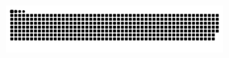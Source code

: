 <picture>
  <source media="(prefers-color-scheme: dark)" srcset="https://raw.githubusercontent.com/johnvi-l/johnvi-l/output/github-contribution-grid-snake-dark.svg">
  <source media="(prefers-color-scheme: light)" srcset="https://raw.githubusercontent.com/johnvi-l/johnvi-l/output/github-contribution-grid-snake.svg">
  <img alt="github contribution grid snake animation" src="https://raw.githubusercontent.com/johnvi-l/johnvi-l/output/github-contribution-grid-snake.svg">
</picture>
